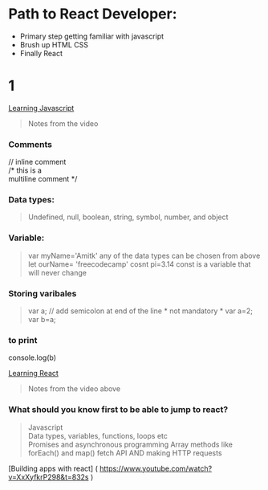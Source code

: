 # Path to React Developer:
- Primary step getting familiar with javascript <br>
- Brush up HTML CSS <br>
- Finally React <br>
# 1 
[Learning Javascript](https://www.youtube.com/watch?v=PkZNo7MFNFg)
> Notes from the video
### Comments
// inline comment <br>
/* this is a <br>
multiline comment */
### Data types:
> Undefined, null, boolean, string, symbol, number, and object  <br>
### Variable:
> var myName='Amitk' any of the data types can be chosen from above
> let ourName= 'freecodecamp' 
> cosnt pi=3.14 const is a variable that will never change
### Storing varibales
> var a; // add semicolon at end of the line * not mandatory *
> var a=2; 
> var b=a;
### to print
console.log(b)





[Learning React](https://www.youtube.com/watch?v=w7ejDZ8SWv8&t=2596s)
> Notes from the video above
###


### What should you know first to be able to jump to react?
> Javascript <br>
> Data types, variables, functions, loops etc <br>
> Promises and asynchronous programming
> Array methods like forEach() and map()
> fetch API AND making HTTP requests






















[Building apps with react] ( https://www.youtube.com/watch?v=XxXyfkrP298&t=832s )
